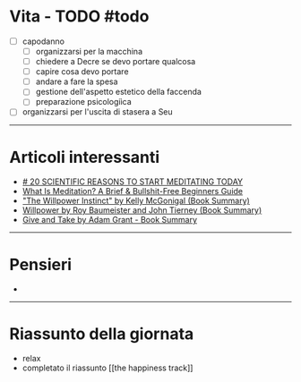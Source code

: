 # Vita - TODO #todo 
- [ ] capodanno
    - [ ] organizzarsi per la macchina
    - [ ] chiedere a Decre se devo portare qualcosa
    - [ ] capire cosa devo portare
    - [ ] andare a fare la spesa
    - [ ] gestione dell'aspetto estetico della faccenda
    - [ ] preparazione psicologiìca
- [ ] organizzarsi per l'uscita di stasera a Seu

---

# Articoli interessanti
- [# 20 SCIENTIFIC REASONS TO START MEDITATING TODAY](https://emmaseppala.com/20-scientific-reasons-to-start-meditating-today/)
- [What Is Meditation? A Brief & Bullshit-Free Beginners Guide](https://www.njlifehacks.com/what-is-meditation/)
- ["The Willpower Instinct" by Kelly McGonigal (Book Summary)](https://www.njlifehacks.com/willpower-instinct-kelly-mcgonigal-summary/)
- [Willpower by Roy Baumeister and John Tierney (Book Summary)](https://www.njlifehacks.com/willpower-roy-baumeister-summary/)
- [Give and Take by Adam Grant - Book Summary](https://www.njlifehacks.com/give-and-take-adam-grant-summary/)

---

# Pensieri
- 

---

# Riassunto della giornata
- relax
- completato il riassunto [[the happiness track]]